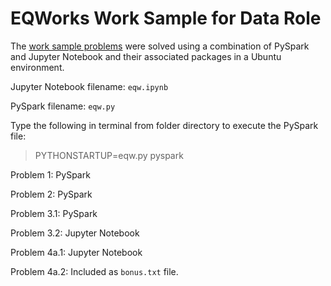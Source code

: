 # EQWorks Work Sample for Data Role
The [work sample problems](https://gist.github.com/duryan00/33b7cf682e72c923da2d3a60de75462e) were solved using a combination of PySpark and Jupyter Notebook and their associated packages in a Ubuntu environment.

Jupyter Notebook filename: `eqw.ipynb`

PySpark filename: `eqw.py`

Type the following in terminal from folder directory to execute the PySpark file: 

> PYTHONSTARTUP=eqw.py pyspark



Problem 1: PySpark

Problem 2: PySpark

Problem 3.1: PySpark

Problem 3.2: Jupyter Notebook

Problem 4a.1: Jupyter Notebook 

Problem 4a.2: Included as `bonus.txt` file.

